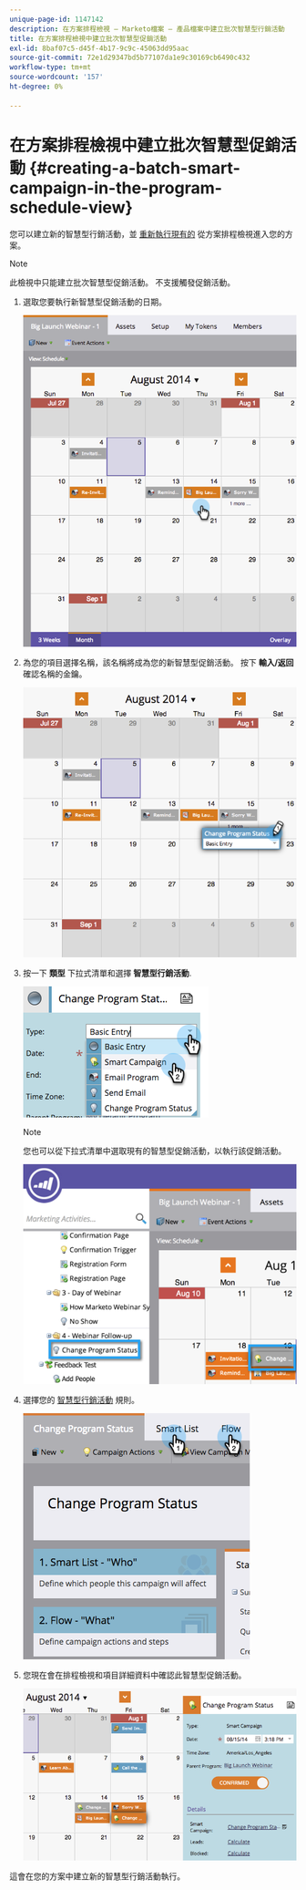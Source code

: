 ```yaml
---
unique-page-id: 1147142
description: 在方案排程檢視 — Marketo檔案 — 產品檔案中建立批次智慧型行銷活動
title: 在方案排程檢視中建立批次智慧型促銷活動
exl-id: 8baf07c5-d45f-4b17-9c9c-45063dd95aac
source-git-commit: 72e1d29347bd5b77107da1e9c30169cb6490c432
workflow-type: tm+mt
source-wordcount: '157'
ht-degree: 0%

---
```


# 在方案排程檢視中建立批次智慧型促銷活動 {#creating-a-batch-smart-campaign-in-the-program-schedule-view}

您可以建立新的智慧型行銷活動，並 [重新執行現有的](/help/marketo/product-docs/core-marketo-concepts/programs/program-schedule-view/rerun-a-smart-campaign-in-the-program-schedule-view.md) 從方案排程檢視進入您的方案。

>[!NOTE]
>
>此檢視中只能建立批次智慧型促銷活動。 不支援觸發促銷活動。

1. 選取您要執行新智慧型促銷活動的日期。

   ![](assets/image2014-9-23-15-3a28-3a20.png)

1. 為您的項目選擇名稱，該名稱將成為您的新智慧型促銷活動。 按下 **輸入/返回** 確認名稱的金鑰。

   ![](assets/image2014-9-23-15-3a28-3a28.png)

1. 按一下 **類型** 下拉式清單和選擇 **智慧型行銷活動**.

   ![](assets/typechoose.png)

   >[!NOTE]
   >
   >您也可以從下拉式清單中選取現有的智慧型促銷活動，以執行該促銷活動。

   ![](assets/four.png)

1. 選擇您的 [智慧型行銷活動](/help/marketo/product-docs/core-marketo-concepts/smart-campaigns/creating-a-smart-campaign/create-a-new-smart-campaign.md) 規則。

   ![](assets/changeprogramstatus-hands.png)

1. 您現在會在排程檢視和項目詳細資料中確認此智慧型促銷活動。

   ![](assets/image2014-9-23-15-3a29-3a57.png)

這會在您的方案中建立新的智慧型行銷活動執行。
